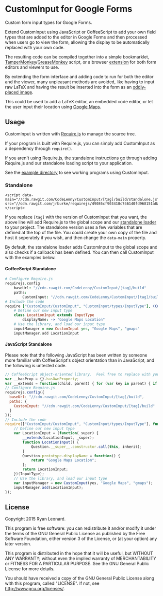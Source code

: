 # CustomInput for Google Forms
Custom form input types for Google Forms.

Extend CustomInput using JavaScript or CoffeeScript to add your own field types that are added to the editor in Google Forms
and then processed when users go to view the form, allowing the display to be automatically replaced with your own code.

The resulting code can be compiled together into a simple bookmarklet, [TamperMonkey](http://tampermonkey.net/)/[GreaseMonkey](http://www.greasespot.net/) script, or a browser [extension](https://developer.chrome.com/extensions) for both form editors and viewers to use.

By extending the form interface and adding code to run for both the editor and the viewer, many unpleasant methods are avoided, like having to input raw LaTeX and having the result be inserted into the form as an [oddly-placed image](https://chrome.google.com/webstore/detail/gmath-for-forms/pfpepkdookmfefmppcknaobckehpjgcj?hl=en-US).

This could be used to add a LaTeX editor, an embedded code editor, or let the user input their location using [Google Maps](http://logicify.github.io/jquery-locationpicker-plugin/).

## Usage
CustomInput is written with [Require.js](http://requirejs.org/) to manage the source tree.

If your program is built with Require.js, you can simply add CustomInput as a dependency through `require()`.

If you aren't using Require.js, the standalone instructions go through adding Require.js and our standalone
loading script to your application.

See the [example directory](https://github.com/CodeLenny/CustomInput/tree/master/example) to see working programs using CustomInput.

### Standalone

	<script data-main="//cdn.rawgit.com/CodeLenny/CustomInput/[tag]/build/standalone.js" src="//cdn.rawgit.com/jrburke/requirejs/49086cf903410c746140fd968151a8aa95cc3482/require.js"></script>

If you replace `[tag]` with the version of CustomInput that you want, the above line will add Require.js to the global scope and our [standalone loader](https://github.com/CodeLenny/CustomInput/blob/master/src/standalone.coffee) to your project.  The standalone version uses a few variables that are defined at the top of the file.  You could create your own copy of the file and host it seperately if you wish, and then change the `data-main` property.

By default, the standalone loader adds CustomInput to the global scope and also checks if a callback has been defined.  You can then call CustomInput with the examples below.

#### CoffeeScript Standalone

```coffee
# Configure Require.js
requirejs.config
	baseUrl: "//cdn.rawgit.com/CodeLenny/CustomInput/[tag]/build"
	paths:
		CustomInput: "//cdn.rawgit.com/CodeLenny/CustomInput/[tag]/build"
# Include the code
require ["CustomInput/CustomInput", "CustomInput/types/InputType"], (CustomInput, InputType) ->
	# Define our new input type
	class LocationInput extends InputType
		displayName: -> "Google Maps Location"
	# Use the library, and load our input type
	inputManager = new CustomInput yes, "Google Maps", "gmaps"
	inputManager.add LocationInput
```

#### JavaScript Standalone

Please note that the following JavaScript has been written by someone more familiar with CoffeeScript's object orientation than in JavaScript, and the following is untested code.

```js
// CoffeeScript object-oriented library.  Feel free to replace with your own method of object orientation.
var __hasProp = {}.hasOwnProperty;
var __extends = function(child, parent) { for (var key in parent) { if (__hasProp.call(parent, key)) child[key] = parent[key]; } function ctor() { this.constructor = child; } ctor.prototype = parent.prototype; child.prototype = new ctor(); child.__super__ = parent.prototype; return child; };
// Configure Require.js
requirejs.config({
  baseUrl: "//cdn.rawgit.com/CodeLenny/CustomInput/[tag]/build",
  paths: {
    CustomInput: "//cdn.rawgit.com/CodeLenny/CustomInput/[tag]/build"
  }
});
// Include the code
require(["CustomInput/CustomInput", "CustomInput/types/InputType"], function(CustomInput, InputType) {
	// Define our new input type
	var LocationInput = (function(_super) {
		__extends(LocationInput, _super);
		function LocationInput() {
			Question.__super__.constructor.call(this, inherit);
		}
		Question.prototype.displayName = function() {
			return "Google Maps Location";
		};
		return LocationInput;
	})(InputType);
	// Use the library, and load our input type
	var inputManager = new CustomInput(yes, "Google Maps", "gmaps");
	inputManager.add(LocationInput);
});
```

## License
Copyright 2015 Ryan Leonard.

This program is free software: you can redistribute it and/or modify
it under the terms of the GNU General Public License as published by
the Free Software Foundation, either version 3 of the License, or
(at your option) any later version.

This program is distributed in the hope that it will be useful,
but WITHOUT ANY WARRANTY; without even the implied warranty of
MERCHANTABILITY or FITNESS FOR A PARTICULAR PURPOSE.  See the
GNU General Public License for more details.

You should have received a copy of the GNU General Public License
along with this program, called "LICENSE".  If not, see <http://www.gnu.org/licenses/>.
